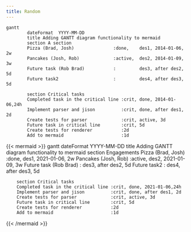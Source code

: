 ```yaml
---
title: Random
---
```

```
gantt
        dateFormat  YYYY-MM-DD
        title Adding GANTT diagram functionality to mermaid
        section A section
        Pizza (Brad, Josh)               :done,    des1, 2014-01-06, 2w
        Pancakes (Josh, Rob)             :active,  des2, 2014-01-09, 3w
        Future task (Rob Brad)           :         des3, after des2, 5d
        Future task2                     :         des4, after des3, 5d

        section Critical tasks
        Completed task in the critical line :crit, done, 2014-01-06,24h
        Implement parser and jison          :crit, done, after des1, 2d
        Create tests for parser             :crit, active, 3d
        Future task in critical line        :crit, 5d
        Create tests for renderer           :2d
        Add to mermaid                      :1d
```

{{< mermaid >}}
gantt
        dateFormat  YYYY-MM-DD
        title Adding GANTT diagram functionality to mermaid
        section Engagements
        Pizza (Brad, Josh)                  :done,    des1, 2021-01-06, 2w
        Pancakes (Josh, Rob)                         :active,  des2, 2021-01-09, 3w
        Future task (Rob Brad)                         :         des3, after des2, 5d
        Future task2                        :         des4, after des3, 5d

        section Critical tasks
        Completed task in the critical line :crit, done, 2021-01-06,24h
        Implement parser and jison          :crit, done, after des1, 2d
        Create tests for parser             :crit, active, 3d
        Future task in critical line        :crit, 5d
        Create tests for renderer           :2d
        Add to mermaid                      :1d
{{< /mermaid >}}
